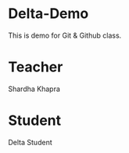 # Delta-Demo
This is demo for Git &amp; Github class.

# Teacher
Shardha Khapra

# Student
Delta Student